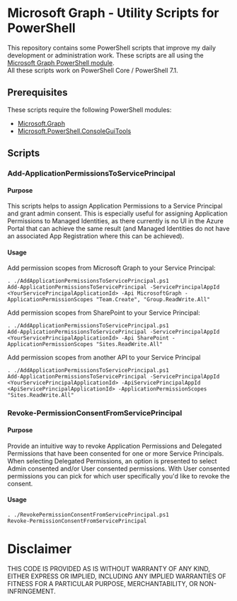 # Microsoft Graph - Utility Scripts for PowerShell
This repository contains some PowerShell scripts that improve my daily development or administration work. These scripts are all using the [Microsoft Graph PowerShell module](https://docs.microsoft.com/en-us/graph/powershell/installation?WT.mc_id=M365-MVP-5003400).  
All these scripts work on PowerShell Core / PowerShell 7.1.

## Prerequisites
These scripts require the following PowerShell modules:
- [Microsoft.Graph](https://docs.microsoft.com/en-us/graph/powershell/installation?WT.mc_id=M365-MVP-5003400)
- [Microsoft.PowerShell.ConsoleGuiTools](https://github.com/powershell/GraphicalTools)

## Scripts
### Add-ApplicationPermissionsToServicePrincipal
#### Purpose
This scripts helps to assign Application Permissions to a Service Principal and grant admin consent. This is especially useful for assigning Application Permissions to Managed Identities, as there currently is no UI in the Azure Portal that can achieve the same result (and Managed Identities do not have an associated App Registration where this can be achieved).

#### Usage
Add permission scopes from Microsoft Graph to your Service Principal:
```
. ./AddApplicationPermissionsToServicePrincipal.ps1
Add-ApplicationPermissionsToServicePrincipal -ServicePrincipalAppId <YourServicePrincipalApplicationId> -Api MicrosoftGraph -ApplicationPermissionScopes "Team.Create", "Group.ReadWrite.All"
```

Add permission scopes from SharePoint to your Service Principal:
```
. ./AddApplicationPermissionsToServicePrincipal.ps1
Add-ApplicationPermissionsToServicePrincipal -ServicePrincipalAppId <YourServicePrincipalApplicationId> -Api SharePoint -ApplicationPermissionScopes "Sites.ReadWrite.All"
```

Add permission scopes from another API to your Service Principal
```
. ./AddApplicationPermissionsToServicePrincipal.ps1
Add-ApplicationPermissionsToServicePrincipal -ServicePrincipalAppId <YourServicePrincipalApplicationId> -ApiServicePrincipalAppId <ApiServicePrincipalApplicationId> -ApplicationPermissionScopes "Sites.ReadWrite.All"
```

### Revoke-PermissionConsentFromServicePrincipal
#### Purpose
Provide an intuitive way to revoke Application Permissions and Delegated Permissions that have been consented for one or more Service Principals. When selecting Delegated Permissions, an option is presented to select Admin consented and/or User consented permissions. With User consented permissions you can pick for which user specifically you'd like to revoke the consent.

#### Usage
```
. ./RevokePermissionConsentFromServicePrincipal.ps1
Revoke-PermissionConsentFromServicePrincipal
```

# Disclaimer
THIS CODE IS PROVIDED AS IS WITHOUT WARRANTY OF ANY KIND, EITHER EXPRESS OR IMPLIED, INCLUDING ANY IMPLIED WARRANTIES OF FITNESS FOR A PARTICULAR PURPOSE, MERCHANTABILITY, OR NON-INFRINGEMENT.
